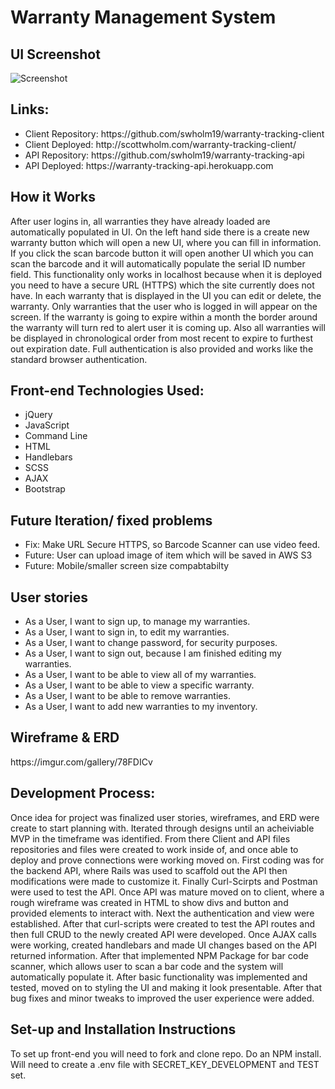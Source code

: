 <h1>Warranty Management System</h1>

<h2>UI Screenshot</h2>

![Screenshot](https://i.imgur.com/trMqTDB.png)

<h2>Links:</h2>
<ul>
  <li>Client Repository: https://github.com/swholm19/warranty-tracking-client</li>
  <li>Client Deployed: http://scottwholm.com/warranty-tracking-client/</li>
  <li>API Repository: https://github.com/swholm19/warranty-tracking-api</li>
  <li>API Deployed: https://warranty-tracking-api.herokuapp.com</li>
</ul>

<h2>How it Works</h2>
<p>After user logins in, all warranties they have already loaded are automatically
populated in UI. On the left hand side there is a create new warranty button which
will open a new UI, where you can fill in information. If you click the scan
barcode button it will open another UI which you can scan the barcode and it will
automatically populate the serial ID number field. This functionality only works
in localhost because when it is deployed you need to have a secure URL (HTTPS)
which the site currently does not have. In each warranty that is displayed
in the UI you can edit or delete, the warranty. Only warranties that the user who
is logged in will appear on the screen. If the warranty is going to expire within
a month the border around the warranty will turn red to alert user it is coming up.
Also all warranties will be displayed in chronological order from most recent
to expire to furthest out expiration date. Full authentication is also provided and
works like the standard browser authentication.</p>

<h2>Front-end Technologies Used:</h2>
<ul>
  <li>jQuery</li>
  <li>JavaScript</li>
  <li>Command Line</li>
  <li>HTML</li>
  <li>Handlebars</li>
  <li>SCSS</li>
  <li>AJAX</li>
  <li>Bootstrap</li>
</ul>

<h2>Future Iteration/ fixed problems</h2>
<ul>
  <li>Fix: Make URL Secure HTTPS, so Barcode Scanner can use video feed.</li>
  <li>Future: User can upload image of item which will be saved in AWS S3</li>
  <li>Future: Mobile/smaller screen size compabtabilty</li>
</ul>

<h2>User stories</h2>
<ul>
  <li>As a User, I want to sign up, to manage my warranties.</li>
  <li>As a User, I want to sign in, to edit my warranties.</li>
  <li>As a User, I want to change password, for security purposes.</li>
  <li>As a User, I want to sign out, because I am finished editing my warranties.</li>
  <li>As a User, I want to be able to view all of my warranties.</li>
  <li>As a User, I want to be able to view a specific warranty.</li>
  <li>As a User, I want to be able to remove warranties.</li>
  <li>As a User, I want to add new warranties to my inventory.</li>
</ul>

<h2>Wireframe & ERD</h2>
https://imgur.com/gallery/78FDICv

<h2>Development Process:</h2>
<p>Once idea for project was finalized user stories, wireframes, and ERD were create
to start planning with. Iterated through designs until an acheiviable MVP in the
timeframe was identified. From there Client and API files repositories and files
were created to work inside of, and once able to deploy and prove connections
were working moved on. First coding was for the backend API, where Rails was
used to scaffold out the API then modifications were made to customize it. Finally
Curl-Scirpts and Postman were used to test the API. Once API was mature moved on to
client, where a rough wireframe was created in HTML to show divs and button and
provided elements to interact with. Next the authentication and view were established.
After that curl-scripts were created to test the API routes and then full CRUD
to the newly created API were developed. Once AJAX calls were working, created
handlebars and made UI changes based on the API returned information. After that
implemented NPM Package for bar code scanner, which allows user to scan a
bar code and the system will automatically populate it. After basic functionality was
implemented and tested, moved on to styling the UI and making it look presentable.
After that bug fixes and minor tweaks to improved the user experience were
added.</p>

<h2>Set-up and Installation Instructions</h2>
<p>To set up front-end you will need to fork and clone repo. Do an NPM install.
Will need to create a .env file with SECRET_KEY_DEVELOPMENT and TEST set.</p>

